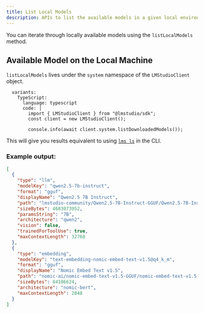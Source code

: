 ```yaml
---
title: List Local Models
description: APIs to list the available models in a given local environment
---
```


You can iterate through locally available models using the `listLocalModels` method.

## Available Model on the Local Machine

`listLocalModels` lives under the `system` namespace of the `LMStudioClient` object.

```lms_code_snippet
  variants:
    TypeScript:
      language: typescript
      code: |
        import { LMStudioClient } from "@lmstudio/sdk";
        const client = new LMStudioClient();

        console.info(await client.system.listDownloadedModels());
```

This will give you results equivalent to using [`lms ls`](../../cli/ls) in the CLI.

### Example output:

```json
[
  {
    "type": "llm",
    "modelKey": "qwen2.5-7b-instruct",
    "format": "gguf",
    "displayName": "Qwen2.5 7B Instruct",
    "path": "lmstudio-community/Qwen2.5-7B-Instruct-GGUF/Qwen2.5-7B-Instruct-Q4_K_M.gguf",
    "sizeBytes": 4683073952,
    "paramsString": "7B",
    "architecture": "qwen2",
    "vision": false,
    "trainedForToolUse": true,
    "maxContextLength": 32768
  },
  {
    "type": "embedding",
    "modelKey": "text-embedding-nomic-embed-text-v1.5@q4_k_m",
    "format": "gguf",
    "displayName": "Nomic Embed Text v1.5",
    "path": "nomic-ai/nomic-embed-text-v1.5-GGUF/nomic-embed-text-v1.5.Q4_K_M.gguf",
    "sizeBytes": 84106624,
    "architecture": "nomic-bert",
    "maxContextLength": 2048
  }
]
```

<!-- Learn more about the `client.system` namespace in the [System API Reference](../api-reference/system-namespace). -->
